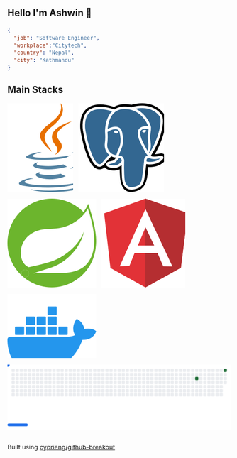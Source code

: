 ## Hello I'm Ashwin 👋


```json
{
  "job": "Software Engineer",
  "workplace":"Citytech",
  "country": "Nepal",
  "city": "Kathmandu"
}
```


## Main Stacks
<div style="display:flex;flex-direction:row;gap:12px;align-items:center;flex-wrap:wrap">
<picture>
  <img alt="JAVA" src="images/java.svg" />
</picture>
<picture>
  <img alt="postgres" src="images/postgres.svg" />
</picture>
<picture>
  <img alt="spring" src="images/spring.svg" />
</picture>
<picture>
  <img alt="angluar" src="images/angular.svg" />
</picture>
<picture>
  <img alt="docker" src="images/docker.svg" />
</picture>



<!-- commit svg -->

<picture>
  <source
    media="(prefers-color-scheme: dark)"
    srcset="images/breakout-dark.svg"
  />
  <source
    media="(prefers-color-scheme: light)"
    srcset="images/breakout-light.svg"
  />
  <img alt="Breakout Game" src="images/breakout-light.svg" />
</picture>

Built using [cyprieng/github-breakout](https://github.com/cyprieng/github-breakout)